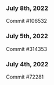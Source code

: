 ### July 8th, 2022

Commit #106532

### July 5th, 2022

Commit #314353


### July 4th, 2022

Commit #72281
